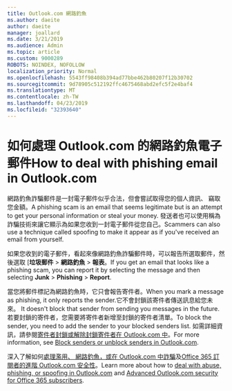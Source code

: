 ```yaml
---
title: Outlook.com 網路釣魚
ms.author: daeite
author: daeite
manager: joallard
ms.date: 3/21/2019
ms.audience: Admin
ms.topic: article
ms.custom: 9000289
ROBOTS: NOINDEX, NOFOLLOW
localization_priority: Normal
ms.openlocfilehash: 5543ff98408b394ad77bbe462b80207f12b30702
ms.sourcegitcommit: 9d78905c512192ffc4675468abd2efc5f2e4baf4
ms.translationtype: MT
ms.contentlocale: zh-TW
ms.lasthandoff: 04/23/2019
ms.locfileid: "32393640"
---
```

# <a name="how-to-deal-with-phishing-email-in-outlookcom"></a><span data-ttu-id="fdc2e-102">如何處理 Outlook.com 的網路釣魚電子郵件</span><span class="sxs-lookup"><span data-stu-id="fdc2e-102">How to deal with phishing email in Outlook.com</span></span>

<span data-ttu-id="fdc2e-103">網路釣魚詐騙郵件是一封電子郵件似乎合法，但會嘗試取得您的個人資訊、 竊取您金額。</span><span class="sxs-lookup"><span data-stu-id="fdc2e-103">A phishing scam is an email that seems legitimate but is an attempt to get your personal information or steal your money.</span></span> <span data-ttu-id="fdc2e-104">發送者也可以使用稱為詐騙技術來讓它顯示為如果您收到一封電子郵件從您自己。</span><span class="sxs-lookup"><span data-stu-id="fdc2e-104">Scammers can also use a technique called spoofing to make it appear as if you've received an email from yourself.</span></span>

<span data-ttu-id="fdc2e-105">如果您收到的電子郵件，看起來像網路釣魚詐騙郵件時，可以報告所選取郵件，然後選取 [**垃圾郵件** > **網路釣魚** > **報表**。</span><span class="sxs-lookup"><span data-stu-id="fdc2e-105">If you get an email that looks like a phishing scam, you can report it by selecting the message and then selecting **Junk** > **Phishing** > **Report**.</span></span>

<span data-ttu-id="fdc2e-106">當您將郵件標記為網路釣魚時，它只會報告寄件者。</span><span class="sxs-lookup"><span data-stu-id="fdc2e-106">When you mark a message as phishing, it only reports the sender.</span></span><span data-ttu-id="fdc2e-107">它不會封鎖該寄件者傳送訊息給您未來。</span><span class="sxs-lookup"><span data-stu-id="fdc2e-107"> It doesn't block that sender from sending you messages in the future.</span></span> <span data-ttu-id="fdc2e-108">若要封鎖的寄件者，您需要將寄件者新增至封鎖的寄件者清單。</span><span class="sxs-lookup"><span data-stu-id="fdc2e-108">To block the sender, you need to add the sender to your blocked senders list.</span></span> <span data-ttu-id="fdc2e-109">如需詳細資訊，請參閱[寄件者封鎖或解除封鎖寄件者在 Outlook.com 中](https://support.office.com/article/afba1c94-77bb-4f50-8b85-057cf52f4d5e)。</span><span class="sxs-lookup"><span data-stu-id="fdc2e-109">For more information, see [Block senders or unblock senders in Outlook.com](https://support.office.com/article/afba1c94-77bb-4f50-8b85-057cf52f4d5e).</span></span>

<span data-ttu-id="fdc2e-110">深入了解如何[處理濫用、 網路釣魚，或在 Outlook.com 中詐騙](https://support.office.com/article/0d882ea5-eedc-4bed-aebc-079ffa1105a3)及[Office 365 訂閱者的進階 Outlook.com 安全性](https://support.office.com/article/882d2243-eab9-4545-a58a-b36fee4a46e2)。</span><span class="sxs-lookup"><span data-stu-id="fdc2e-110">Learn more about how to [deal with abuse, phishing, or spoofing in Outlook.com](https://support.office.com/article/0d882ea5-eedc-4bed-aebc-079ffa1105a3) and [Advanced Outlook.com security for Office 365 subscribers](https://support.office.com/article/882d2243-eab9-4545-a58a-b36fee4a46e2).</span></span>